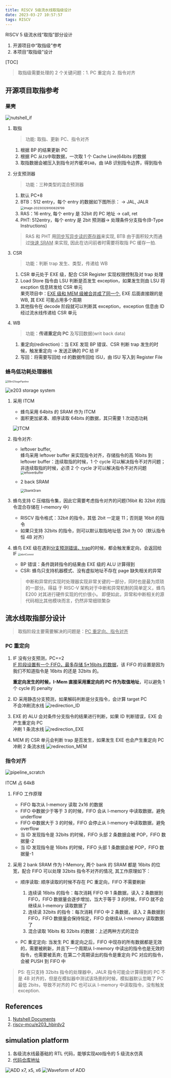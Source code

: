```yaml
---
title: RISCV 5级流水线取指级设计
date: 2023-03-27 10:57:57
tags: RISCV
---
```


RISCV 5 级流水线“取指”部分设计

1. 开源项目中“取指级”参考
2. 本项目“取指级”设计
<!--more-->

[TOC]

> 取指级需要处理的 2 个关键问题：1. PC 重定向 2. 指令对齐

## 开源项目取指参考

### 果壳

![nutshell_if](/Users/fujie/Pictures/typora/IF/nutshell_if.jpg)

1. 取指

   > 功能: 取指、更新 PC、指令对齐

   1. 根据 BP 的结果更新 PC
   2. 根据 PC 从`I$`中取数据，一次取 1 个 Cache Line(64bits 的数据
   3. 取指数据会被压入到指令对齐缓冲`IAB`，由 IAB 识别指令边界，得到指令

2. 分支预测器

   > 功能：三种类型的混合预测器

   1. 默认 PC+8
   2. BTB：512 entry，每个 entry 的数据如下图所示： -> JAL, JALR
      <img src="/Users/fujie/Pictures/typora/image-20230329100629799.png" alt="image-20230329100629799" style="zoom:67%;" />
   3. RAS：16 entry, 每个 entry 是 32bit 的 PC 地址 -> call, ret
   4. PHT: 512entry，每个 entry 是 2bit 预测器-> 处理条件分支指令(B-Type Instructions)

   > RAS 和 PHT 用<u>同步写异步读的寄存器</u>来实现, BTB 由于面积较大而通过<u>快速 SRAM</u> 来实现, 因此在访问前者时需要将取指 PC 缓存一拍.

3. CSR

   > 功能：判断 trap 发生、类型，传递给 WB

   1. CSR 单元处于 EXE 级，配合 CSR Register 实现权限控制及对 trap 处理
   2. Load Store 指令由 LSU 判断是否发生 exception，如果发生则由 LSU 将 excption 信息转发给 CSR 单元  
      果壳项目中：<u>EXE 级和 MEM 级被合并成了同一个</u>, EXE 后面直接跟的是 WB, 其 EXE 可能占用多个周期
   3. 其他指令在 decode 阶段就可以判断其 exception，exception 信息由 ID 经过流水线传递给 CSR 单元

4. WB

   > 功能：**传递重定向 PC** 及写回数据(writ back data)

   1. 重定向(redirection)：当 EXE 发现 BP 错误、CSR 判断 trap 发生的时候，触发重定向 -> 发送正确的 PC 给 IF
   2. 写回：将需要写回给 rd 的数据传回给 ISU，由 ISU 写入到 Register File

### 蜂鸟低功耗处理器核

<img src="/Users/fujie/Pictures/typora/IF/EBirt2StagePipeline.jpg" alt="EBirt2StagePipeline" style="zoom:50%;" />

![e203 storage system](https://s2.loli.net/2023/04/06/EIQD1LbWTl7OvGy.png)

1. 采用 ITCM

   - 蜂鸟采用 64bits 的 SRAM 作为 ITCM
   - 面积更加紧凑、顺序读取 64bits 的数据，其只需要 1 次动态功耗

   ![ITCM](https://s2.loli.net/2023/04/06/SKnDXtylg2pUuso.png)

2. 指令对齐:

   - leftover buffer,  
     蜂鸟采用 leftover buffer 来实现指令对齐，存储指令的高 16bits 到 leftover buffer：连续取指的时候，1 个 cycle 可以解决指令不对齐问题；非连续取指的时候，必须 2 个 cycle 才可以解决指令不对齐问题
     <img src="/Users/fujie/Pictures/typora/IF/leftoverBuffer.svg" alt="leftoverBuffer" style="zoom: 67%;" />
   - 2 back SRAM

     <img src="/Users/fujie/Pictures/typora/IF/2bankSram.svg" alt="2bankSram" style="zoom: 70%;" />

3. 蜂鸟支持 C 压缩指令集，因此它需要考虑指令对齐的问题(16bit 和 32bit 的指令混合存储在 I-memory 中)
   - RISCV 指令格式：32bit 的指令，其低 2bit 一定是 11；否则是 16bit 的指令
   - 如果只支持 32bits 的指令，则可以默认取指地址低 2bit 为 00（默认指令恒 4B 对齐）
4. 蜂鸟 EXE 级在遇到<u>分支预测错误、trap</u>的时候，都会触发重定向，会返回给 IF
   <img src="/Users/fujie/Pictures/typora/IF/ebirtCommit.jpg" alt="ebirtCommit" style="zoom:50%;" />

   - BP 错误：条件跳转指令的结果由 EXE 级的 ALU 计算得到
   - CSR: 蜂鸟只支持机器模式、没有虚拟地址不存在 page 缺失相关的异常

   > 中断和异常的实现时处理器实现非常关键的一部分，同时也是最为烦琐的一部分。得益 于 RISC-V 架构对于中断和异常机制的简单定义，蜂鸟 E200 对其进行硬件实现的代价很小。 即便如此，异常和中断相关的源代码相比其他模块而言，仍然非常细琐繁杂

## 流水线取指部分设计

> 取指阶段主要需要解决的问题是：<u>PC 重定向、指令对齐</u>

### PC 重定向

1. IF 没有分支预测，PC+=2  
   <u>IF 阶段设置有一个 FIFO，最多存储 5\*16bits 的数据</u>，该 FIFO 的设置是因为我们不知道指令是 16bits 的还是 32bits 的。

   **重定向发生的时候，I-Mem 直接采用重定向的 PC 作为取值地址**，可以避免 1 个 cycle 的 penalty

2. ID 采用静态分支预测，如果解码判断是分支指令，会计算 target PC  
   不会冲刷流水线
   ![redirection_ID](/Users/fujie/Pictures/typora/IF/redirection_ID.svg)
3. EXE 的 ALU 会对条件分支指令的结果进行判断，如果 ID 判断错误，EXE 会产生重定向 PC  
   冲刷 1 条流水线
   ![redirection_EXE](/Users/fujie/Pictures/typora/IF/redirection_EXE.svg)
4. MEM 的 CSR 单元会判断 trap 是否发生，如果发生 EXE 也会产生重定向 PC  
   冲刷 2 条流水线
   ![redirection_MEM](/Users/fujie/Pictures/typora/IF/redirection_MEM.svg)

### 指令对齐

![pipeline_scratch](/Users/fujie/Pictures/typora/IF/pipeline_scratch.svg)

ITCM 占 64kB

1. FIFO 工作原理

   - FIFO 每次从 I-memory 读取 2x16 的数据
   - FIFO 中数据少于等于 3 的时候，FIFO 会从 I-memory 中读取数据，避免 underflow
   - FIFO 中数据大于 3 的时候，FIFO 会停止从 I-memory 中读取数据，避免 overflow
   - 当 ID 发现指令是 32bits 的时候，FIFO 头部 2 条数据会被 POP，FIFO 数据量-2
   - 当 ID 发现指令是 16bits 的时候，FIFO 头部 1 条数据会被 POP，FIFO 数据量-1

2. 采用 2 bank SRAM 作为 I-Memory, 两个 bank 的 SRAM 都是 16bits 的位宽，配合 FIFO 可以处理 32bits 指令不对齐的情况, 其工作原理如下：

   - 顺序读取: 顺序读取的时候不存在 PC 重定向，FIFO 不需要刷新

     1. 连续读 16bits 的指令：每次消耗 FIFO 中 1 条数据，读入 2 条数据到 FIFO，FIFO 数据量会逐步增加，当大于等于 3 的时候，FIFO 就不会继续从 I-memory 读取数据了
     2. 连续读 32bits 的指令：每次消耗 FIFO 中 2 条数据，读入 2 条数据到 FIFO，FIFO 数据量会保持恒定，FIFO 会继续从 I-memory 读取数据了
     3. 混合读取 16bits 和 32bits 的数据：上述两种方式的混合

   - PC 重定定向: 当发生 PC 重定向之后，FIFO 中现存的所有数据都是无效的，需要被刷新，并且下一个周期从 I-memory 中读出的指令也是无效的指令，也需要被丢弃; 在第二个周期读出的指令是重定向 PC 对应的指令，会被 PUSH 到 FIFO 中

> PS: 在只支持 32bits 指令的处理器中，JALR 指令可能会计算得到的 PC 不是 4B 对齐的，但是在模拟器中测试该场景的时候，模拟器默认忽略了 PC 最低 2bits，导致不对齐的 PC 也可以从 I-memory 中读取指令，没有触发 exception.

## References

1. [Nutshell Documents](https://oscpu.github.io/NutShell-doc/%E6%B5%81%E6%B0%B4%E7%BA%BF/ifu.html)
2. [riscv-mcu/e203_hbirdv2](https://github.com/riscv-mcu/e203_hbirdv2)

## simulation platform

1. 各级流水线最基础的 RTL 代码，能够实现`ADD`指令的 5 级流水仿真
2. [代码仓库地址](https://github.com/timemeansalot/FAST_INTR_CPU/tree/master/src/rtl)

![ADD x7, x5, x6](https://s2.loli.net/2023/03/31/RvNAIQWx8HS1FLs.png)
![Waveform of ADD](https://s2.loli.net/2023/03/31/aqTs5JuvUCMfWcp.png)
